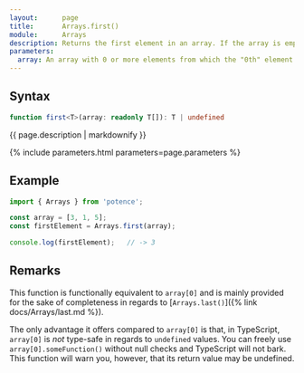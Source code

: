 ```yaml
---
layout:      page
title:       Arrays.first()
module:      Arrays
description: Returns the first element in an array. If the array is empty, returns undefined.
parameters:
  array: An array with 0 or more elements from which the "0th" element is returned (but not removed).
---
```

## Syntax

```ts
function first<T>(array: readonly T[]): T | undefined
```

<p class="description">{{ page.description | markdownify }}</p>
{% include parameters.html parameters=page.parameters %}

## Example

```ts
import { Arrays } from 'potence';

const array = [3, 1, 5];
const firstElement = Arrays.first(array);

console.log(firstElement);   // -> 3
```

## Remarks

This function is functionally equivalent to `array[0]` and is mainly provided for the sake of completeness in regards to [`Arrays.last()`]({% link docs/Arrays/last.md %}).

The only advantage it offers compared to `array[0]` is that, in TypeScript, `array[0]` is *not* type-safe in regards to `undefined` values.
You can freely use `array[0].someFunction()` without null checks and TypeScript will not bark. This function will warn you, however, that its
return value may be undefined.
